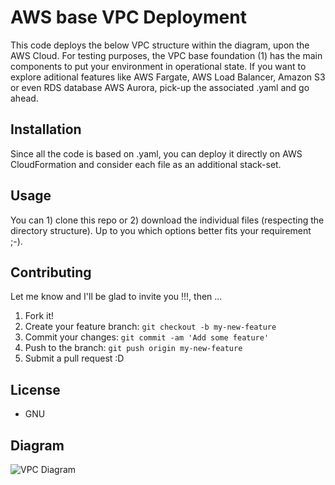 # AWS base VPC Deployment

This code deploys the below VPC structure within the diagram, upon the AWS Cloud. For testing purposes, the VPC base foundation (1) has the main components to put your environment in operational state. If you want to explore aditional features like AWS Fargate, AWS Load Balancer, Amazon S3 or even RDS database AWS Aurora, pick-up the associated .yaml and go ahead.

## Installation

Since all the code is based on .yaml, you can deploy it directly on AWS CloudFormation and consider each file as an additional stack-set.

## Usage

You can 1) clone this repo or 2) download the individual files (respecting the directory structure). Up to you which options better fits your requirement ;-).

## Contributing

Let me know and I'll be glad to invite you !!!, then ...

1. Fork it!
2. Create your feature branch: `git checkout -b my-new-feature`
3. Commit your changes: `git commit -am 'Add some feature'`
4. Push to the branch: `git push origin my-new-feature`
5. Submit a pull request :D

## License

- GNU

## Diagram
![VPC Diagram](https://github.com/robertson-diasjr/aws/blob/main/aws/Diagram.jpg)
